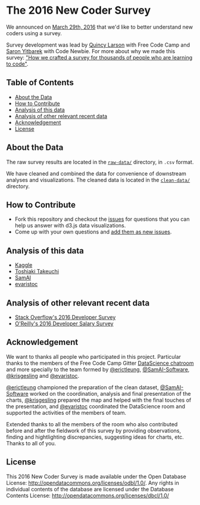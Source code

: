 # The 2016 New Coder Survey

We announced on [March 29th,
2016](https://twitter.com/FreeCodeCamp/status/714930182721679360) that we'd like  to better understand new coders using a survey.

Survey development was lead by [Quincy Larson](https://twitter.com/ossia) with Free Code Camp and [Saron Yitbarek](https://twitter.com/saronyitbarek) with Code Newbie. For more about why we made this survey: ["How we crafted a survey for thousands of people who are learning to code"](https://medium.freecodecamp.com/we-just-launched-the-biggest-ever-survey-of-people-learning-to-code-cac81dadf1ea#.8g9ts8gm5).

## Table of Contents

- [About the Data](#about-the-data)
- [How to Contribute](#how-to-contribute)
- [Analysis of this data](#analysis-of-this-data)
- [Analysis of other relevant recent data](#analysis-of-other-relevant-recent-data)
- [Acknowledgement](#acknowledgement)
- [License](#license)

## About the Data

The raw survey results are located in the [`raw-data/`](raw-data/) directory, in `.csv` format.

We have cleaned and combined the data for convenience of downstream analyses and visualizations. The cleaned data is located in the [`clean-data/`](clean-data/) directory.

## How to Contribute

- Fork this repository and checkout the [issues](https://github.com/FreeCodeCamp/2016-new-coder-survey/issues/41) for questions that you can help us answer with d3.js data visualizations.
- Come up with your own questions and [add them as new issues](https://github.com/FreeCodeCamp/2016-new-coder-survey/issues/new).

## Analysis of this data

- [Kaggle](https://www.kaggle.com/freecodecamp/2016-new-coder-survey-/kernels)
- [Toshiaki Takeuchi](http://blogs.mathworks.com/loren/2016/06/27/survey-reveals-diversity-in-the-learn-to-code-movement/)
- [SamAI](https://github.com/FreeCodeCamp/2016-new-coder-survey/issues/40)
- [evaristoc](http://evaristoc.github.io/viz_exer/chartandpie/)

## Analysis of other relevant recent data

- [Stack Overflow's 2016 Developer Survey](https://medium.freecodecamp.com/2-out-of-3-developers-are-self-taught-and-other-insights-from-stack-overflow-s-2016-survey-of-50-8cf0ee5d4c21#.yhlo2k5oz)
- [O'Reilly's 2016 Developer Salary Survey](https://medium.freecodecamp.com/5-000-developers-talk-about-their-salaries-d13ddbb17fb8#.umwcssab4)


## Acknowledgement

We want to thanks all people who participated in this project. Particular thanks to the members of the Free Code Camp Gitter [DataScience chatroom](https://gitter.im/FreeCodeCamp/DataScience) and more specially to the team formed by [@erictleung](https://github.com/erictleung), [@SamAI-Software](https://github.com/SamAI-Software), [@krisgesling](https://github.com/krisgesling) and [@evaristoc](https://github.com/evaristoc).

[@erictleung](https://github.com/erictleung) championed the preparation of the clean dataset, [@SamAI-Software](https://github.com/SamAI-Software) worked on the coordination, analysis and final presentation of the charts, [@krisgesling](https://github.com/krisgesling) prepared the map and helped with the final touches of the presentation, and [@evaristoc](https://github.com/evaristoc) coordinated the DataScience room and supported the activities of the members of team.

Extended thanks to all the members of the room who also contributed before and after the fieldwork of this survey by providing observations, finding and hightlighting discrepancies, suggesting ideas for charts, etc. Thanks to all of you.

## License

This 2016 New Coder Survey is made available under the Open Database License: http://opendatacommons.org/licenses/odbl/1.0/. Any rights in individual contents of the database are licensed under the Database Contents License: http://opendatacommons.org/licenses/dbcl/1.0/

